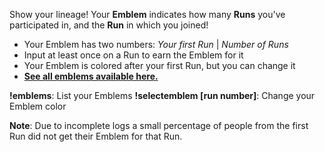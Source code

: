 Show your lineage! Your **Emblem** indicates how many **Runs** you've participated in, and the **Run** in which you joined!

- Your Emblem has two numbers: *Your first Run* | *Number of Runs*
- Input at least once on a Run to earn the Emblem for it
- Your Emblem is colored after your first Run, but you can change it
- [**See all emblems available here.**](https://cdn.discordapp.com/attachments/333366468794122240/741731586487222302/unknown.png)

**!emblems**: List your Emblems
**!selectemblem \[run number\]**: Change your Emblem color

**Note**: Due to incomplete logs a small percentage of people from the first Run did not get their Emblem for that Run.